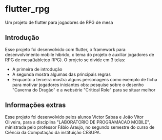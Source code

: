 # flutter_rpg

Um projeto de flutter para jogadores de RPG de mesa

## Introdução

Esse projeto foi desenvolvido com flutter, o framework para desenvolvimento mobile híbrido, o tema do projeto é auxiliar jogadores de RPG de mesa(tabletop RPG).
O projeto se divide em 3 telas:
- A primeira de introdução
- A segunda mostra algumas das principais regras
- Enquanto a terceira mostra alguns personagens como exemplo de ficha para motivar jogadores iniciantes
obs: pesquise sobre o desenho "Caverna do Dragão" e a websérie "Critical Role" para se situar melhor

## Informações extras
Esse projeto foi desenvolvido pelos alunos Victor Sabaa e João Vitor Oliveira, para a disciplina "LABORATORIO DE PROGRAMACAO MOBILE", ministrada pelo professor Fábio Araujo, no segundo semestre do curso de Ciência da Computação da instituição CESUPA.